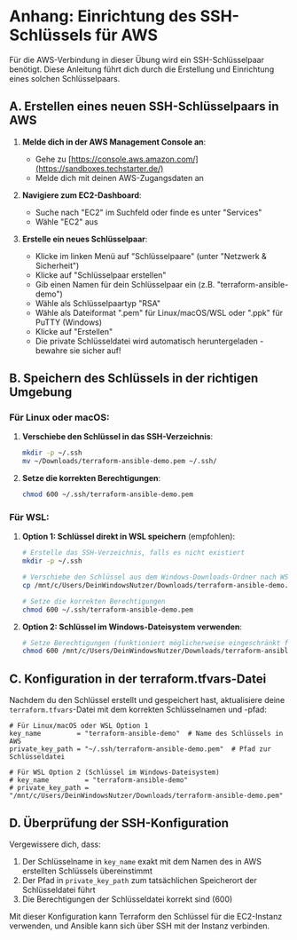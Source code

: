 # Anhang: Einrichtung des SSH-Schlüssels für AWS

Für die AWS-Verbindung in dieser Übung wird ein SSH-Schlüsselpaar benötigt. Diese Anleitung führt dich durch die Erstellung und Einrichtung eines solchen Schlüsselpaars.

## A. Erstellen eines neuen SSH-Schlüsselpaars in AWS

1. **Melde dich in der AWS Management Console an**:
   - Gehe zu [https://console.aws.amazon.com/](https://sandboxes.techstarter.de/)
   - Melde dich mit deinen AWS-Zugangsdaten an

2. **Navigiere zum EC2-Dashboard**:
   - Suche nach "EC2" im Suchfeld oder finde es unter "Services"
   - Wähle "EC2" aus

3. **Erstelle ein neues Schlüsselpaar**:
   - Klicke im linken Menü auf "Schlüsselpaare" (unter "Netzwerk & Sicherheit")
   - Klicke auf "Schlüsselpaar erstellen"
   - Gib einen Namen für dein Schlüsselpaar ein (z.B. "terraform-ansible-demo")
   - Wähle als Schlüsselpaartyp "RSA"
   - Wähle als Dateiformat ".pem" für Linux/macOS/WSL oder ".ppk" für PuTTY (Windows)
   - Klicke auf "Erstellen"
   - Die private Schlüsseldatei wird automatisch heruntergeladen - bewahre sie sicher auf!

## B. Speichern des Schlüssels in der richtigen Umgebung

### Für Linux oder macOS:

1. **Verschiebe den Schlüssel in das SSH-Verzeichnis**:
   ```bash
   mkdir -p ~/.ssh
   mv ~/Downloads/terraform-ansible-demo.pem ~/.ssh/
   ```

2. **Setze die korrekten Berechtigungen**:
   ```bash
   chmod 600 ~/.ssh/terraform-ansible-demo.pem
   ```

### Für WSL:

1. **Option 1: Schlüssel direkt in WSL speichern** (empfohlen):
   ```bash
   # Erstelle das SSH-Verzeichnis, falls es nicht existiert
   mkdir -p ~/.ssh
   
   # Verschiebe den Schlüssel aus dem Windows-Downloads-Ordner nach WSL
   cp /mnt/c/Users/DeinWindowsNutzer/Downloads/terraform-ansible-demo.pem ~/.ssh/
   
   # Setze die korrekten Berechtigungen
   chmod 600 ~/.ssh/terraform-ansible-demo.pem
   ```

2. **Option 2: Schlüssel im Windows-Dateisystem verwenden**:
   ```bash
   # Setze Berechtigungen (funktioniert möglicherweise eingeschränkt für Windows-Dateien)
   chmod 600 /mnt/c/Users/DeinWindowsNutzer/Downloads/terraform-ansible-demo.pem
   ```

## C. Konfiguration in der terraform.tfvars-Datei

Nachdem du den Schlüssel erstellt und gespeichert hast, aktualisiere deine `terraform.tfvars`-Datei mit dem korrekten Schlüsselnamen und -pfad:

```hcl
# Für Linux/macOS oder WSL Option 1
key_name         = "terraform-ansible-demo"  # Name des Schlüssels in AWS
private_key_path = "~/.ssh/terraform-ansible-demo.pem"  # Pfad zur Schlüsseldatei

# Für WSL Option 2 (Schlüssel im Windows-Dateisystem)
# key_name         = "terraform-ansible-demo"
# private_key_path = "/mnt/c/Users/DeinWindowsNutzer/Downloads/terraform-ansible-demo.pem"
```

## D. Überprüfung der SSH-Konfiguration

Vergewissere dich, dass:
1. Der Schlüsselname in `key_name` exakt mit dem Namen des in AWS erstellten Schlüssels übereinstimmt
2. Der Pfad in `private_key_path` zum tatsächlichen Speicherort der Schlüsseldatei führt
3. Die Berechtigungen der Schlüsseldatei korrekt sind (600)

Mit dieser Konfiguration kann Terraform den Schlüssel für die EC2-Instanz verwenden, und Ansible kann sich über SSH mit der Instanz verbinden.
